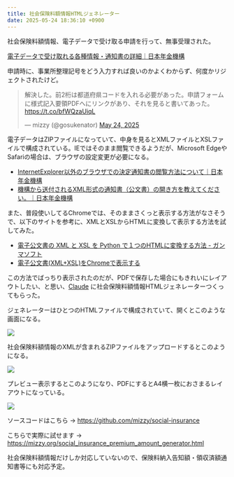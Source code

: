 ```yaml
---
title: 社会保険料額情報HTMLジェネレーター
date: 2025-05-24 18:36:10 +0900
---
```


社会保険料額情報、電子データで受け取る申請を行って、無事受理された。

[電子データで受け取れる各種情報・通知書の詳細｜日本年金機構](https://www.nenkin.go.jp/denshibenri/online_jigyousho/denshidata/tsuchisho.html)

申請時に、事業所整理記号をどう入力すれば良いのかよくわからず、何度かリジェクトされたけど。

<blockquote class="twitter-tweet"><p lang="ja" dir="ltr">解決した。前2桁は都道府県コードを入れる必要があった。申請フォームに様式記入要領PDFへにリンクがあり、それを見ると書いてあった。 <a href="https://t.co/bfWQzaUiqL">https://t.co/bfWQzaUiqL</a></p>&mdash; mizzy (@gosukenator) <a href="https://twitter.com/gosukenator/status/1926157537159610449?ref_src=twsrc%5Etfw">May 24, 2025</a></blockquote> <script async src="https://platform.twitter.com/widgets.js" charset="utf-8"></script>

電子データはZIPファイルになっていて、中身を見るとXMLファイルとXSLファイルで構成されている。IEではそのまま閲覧できるようだが、Microsoft EdgeやSafariの場合は、ブラウザの設定変更が必要になる。

- [InternetExplorer以外のブラウザでの決定通知書の閲覧方法について｜日本年金機構](https://www.nenkin.go.jp/denshibenri/oshirase/zenpan/20220610.html)
- [機構から送付されるXML形式の通知書（公文書）の開き方を教えてください。｜日本年金機構](https://www.nenkin.go.jp/faq/denshi/e-gov/koubunsho_hirakikata.html)

また、普段使いしてるChromeでは、そのままさくっと表示する方法がなさそうで、以下のサイトを参考に、XMLとXSLからHTMLに変換して表示する方法を試してみた。

- [電子公文書の XML と XSL を Python で１つのHTMLに変換する方法 - ガンマソフト](https://gammasoft.jp/blog/convert-xml-and-xsl-to-one-html-by-python/)
- [電子公文書(XML+XSL)をChromeで表示する](https://zenn.dev/sora_kumo/articles/xsl-viewer-html)

この方法でばっちり表示されたのだが、PDFで保存した場合にもきれいにレイアウトしたい、と思い、[Claude](https://claude.ai/)
に社会保険料額情報HTMLジェネレーターつくってもらった。

ジェネレーターはひとつのHTMLファイルで構成されていて、開くとこのような画面になる。

![](/images/2025/05/social-insurance-premium-amount-generator-0.png)

社会保険料額情報のXMLが含まれるZIPファイルをアップロードするとこのようになる。

![](/images/2025/05/social-insurance-premium-amount-generator-1.png)

プレビュー表示するとこのようになり、PDFにするとA4横一枚におさまるレイアウトになっている。

![](/images/2025/05/social-insurance-premium-amount-generator-2.png)

ソースコードはこちら → https://github.com/mizzy/social-insurance

こちらで実際に試せます → https://mizzy.org/social_insurance_premium_amount_generator.html

社会保険料額情報だけしか対応していないので、保険料納入告知額・領収済額通知書等にも対応予定。
